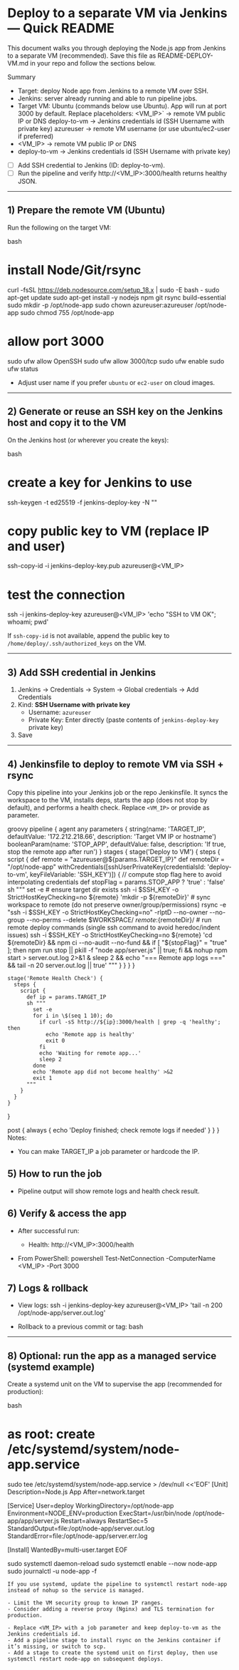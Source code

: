 # Deploy to a separate VM via Jenkins — Quick README

This document walks you through deploying the Node.js app from Jenkins to a separate VM (recommended). Save this file as README-DEPLOY-VM.md in your repo and follow the sections below.

Summary
- Target: deploy Node app from Jenkins to a remote VM over SSH.
- Jenkins: server already running and able to run pipeline jobs.
- Target VM: Ubuntu (commands below use Ubuntu). App will run at port 3000 by default.
Replace placeholders:
<VM_IP>` -> remote VM public IP or DNS
deploy-to-vm -> Jenkins credentials id (SSH Username with private key)
azureuser -> remote VM username (or use ubuntu/ec2-user if preferred)
- <VM_IP> -> remote VM public IP or DNS
- deploy-to-vm -> Jenkins credentials id (SSH Username with private key)
- [ ] Add SSH credential to Jenkins (ID: deploy-to-vm).
- [ ] Run the pipeline and verify http://<VM_IP>:3000/health returns healthy JSON.

---

## 1) Prepare the remote VM (Ubuntu)
Run the following on the target VM:

bash
#  install Node/Git/rsync
curl -fsSL https://deb.nodesource.com/setup_18.x | sudo -E bash -
sudo apt-get update
sudo apt-get install -y nodejs npm git rsync build-essential
sudo mkdir -p /opt/node-app
sudo chown azureuser:azureuser /opt/node-app
sudo chmod 755 /opt/node-app

# allow port 3000
sudo ufw allow OpenSSH
sudo ufw allow 3000/tcp
sudo ufw enable
sudo ufw status

- Adjust user name if you prefer `ubuntu` or `ec2-user` on cloud images.

---

## 2) Generate or reuse an SSH key on the Jenkins host and copy it to the VM
On the Jenkins host (or wherever you create the keys):

bash
# create a key for Jenkins to use
ssh-keygen -t ed25519 -f jenkins-deploy-key -N ""

# copy public key to VM (replace IP and user)
ssh-copy-id -i jenkins-deploy-key.pub azureuser@<VM_IP>

# test the connection
ssh -i jenkins-deploy-key azureuser@<VM_IP> 'echo "SSH to VM OK"; whoami; pwd'

If `ssh-copy-id` is not available, append the public key to `/home/deploy/.ssh/authorized_keys` on the VM.

---

## 3) Add SSH credential in Jenkins
1. Jenkins → Credentials → System → Global credentials → Add Credentials
2. Kind: **SSH Username with private key**
   - Username: `azureuser`
   - Private Key: Enter directly (paste contents of `jenkins-deploy-key` private key)
3. Save

---

## 4) Jenkinsfile to deploy to remote VM via SSH + rsync
Copy this pipeline into your Jenkins job or the repo Jenkinsfile. It syncs the workspace to the VM, installs deps, starts the app (does not stop by default), and performs a health check. Replace `<VM_IP>` or provide as parameter.

groovy
pipeline {
  agent any
  parameters {
    string(name: 'TARGET_IP', defaultValue: '172.212.218.66', description: 'Target VM IP or hostname')
    booleanParam(name: 'STOP_APP', defaultValue: false, description: 'If true, stop the remote app after run')
  }
  stages {
    stage('Deploy to VM') {
      steps {
        script {
          def remote = "azureuser@${params.TARGET_IP}"
          def remoteDir = "/opt/node-app"
          withCredentials([sshUserPrivateKey(credentialsId: 'deploy-to-vm', keyFileVariable: 'SSH_KEY')]) {
            // compute stop flag here to avoid interpolating credentials
            def stopFlag = params.STOP_APP ? 'true' : 'false'
            sh """
              set -e
              # ensure target dir exists
              ssh -i \$SSH_KEY -o StrictHostKeyChecking=no ${remote} 'mkdir -p ${remoteDir}'
              # sync workspace to remote (do not preserve owner/group/permissions)
              rsync -e "ssh -i \$SSH_KEY -o StrictHostKeyChecking=no" -rlptD --no-owner --no-group --no-perms --delete $WORKSPACE/ ${remote}:${remoteDir}/
              # run remote deploy commands (single ssh command to avoid heredoc/indent issues)
              ssh -i \$SSH_KEY -o StrictHostKeyChecking=no ${remote} 'cd ${remoteDir} && npm ci --no-audit --no-fund && if [ "${stopFlag}" = "true" ]; then npm run stop || pkill -f "node app/server.js" || true; fi && nohup npm start > server.out.log 2>&1 & sleep 2 && echo "=== Remote app logs ===" && tail -n 20 server.out.log || true'
            """
          }
        }
      }
    }

    stage('Remote Health Check') {
      steps {
        script {
          def ip = params.TARGET_IP
          sh """
            set -e
            for i in \$(seq 1 10); do
              if curl -sS http://${ip}:3000/health | grep -q 'healthy'; then
                echo 'Remote app is healthy'
                exit 0
              fi
              echo 'Waiting for remote app...'
              sleep 2
            done
            echo 'Remote app did not become healthy' >&2
            exit 1
          """
        }
      }
    }
  }

  post {
    always {
      echo 'Deploy finished; check remote logs if needed'
    }
  }
}
Notes:
- You can make TARGET_IP a job parameter or hardcode the IP.

## 5) How to run the job
- Pipeline output will show remote logs and health check result.


## 6) Verify & access the app
- After successful run:
  - Health: http://<VM_IP>:3000/health

- From PowerShell:
powershell
Test-NetConnection -ComputerName <VM_IP> -Port 3000



## 7) Logs & rollback
- View logs:
ssh -i jenkins-deploy-key azureuser@<VM_IP> 'tail -n 200 /opt/node-app/server.out.log'

- Rollback to a previous commit or tag:
bash


---

## 8) Optional: run the app as a managed service (systemd example)
Create a systemd unit on the VM to supervise the app (recommended for production):

bash
# as root: create /etc/systemd/system/node-app.service
sudo tee /etc/systemd/system/node-app.service > /dev/null <<'EOF'
[Unit]
Description=Node.js App
After=network.target

[Service]
User=deploy
WorkingDirectory=/opt/node-app
Environment=NODE_ENV=production
ExecStart=/usr/bin/node /opt/node-app/app/server.js
Restart=always
RestartSec=5
StandardOutput=file:/opt/node-app/server.out.log
StandardError=file:/opt/node-app/server.err.log

[Install]
WantedBy=multi-user.target
EOF

sudo systemctl daemon-reload
sudo systemctl enable --now node-app
sudo journalctl -u node-app -f
```
If you use systemd, update the pipeline to systemctl restart node-app instead of nohup so the service is managed.

- Limit the VM security group to known IP ranges.
- Consider adding a reverse proxy (Nginx) and TLS termination for production.

- Replace <VM_IP> with a job parameter and keep deploy-to-vm as the Jenkins credentials id.
- Add a pipeline stage to install rsync on the Jenkins container if it’s missing, or switch to scp.
- Add a stage to create the systemd unit on first deploy, then use systemctl restart node-app on subsequent deploys.